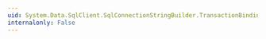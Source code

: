```yaml
---
uid: System.Data.SqlClient.SqlConnectionStringBuilder.TransactionBinding
internalonly: False
---
```


